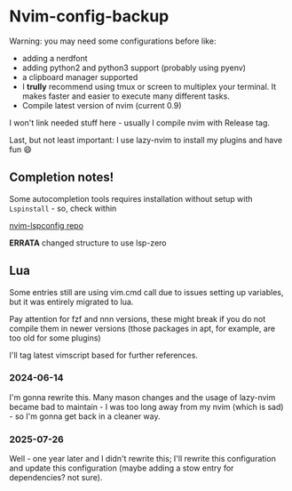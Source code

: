 # Nvim-config-backup

Warning: you may need some configurations before like:

* adding a nerdfont 
* adding python2 and python3 support (probably using pyenv)
* a clipboard manager supported
* I **trully** recommend using tmux or screen to multiplex your terminal. It makes faster and easier to execute many different tasks.
* Compile latest version of nvim (current 0.9)

I won't link needed stuff here - usually I compile nvim with Release tag.

Last, but not least important: I use lazy-nvim to install my plugins and have fun :smile:

## Completion notes!

Some autocompletion tools requires installation without setup with `Lspinstall` - so, check within

[nvim-lspconfig repo](https://github.com/neovim/nvim-lspconfig)

**ERRATA** changed structure to use lsp-zero

## Lua

Some entries still are using vim.cmd call due to issues setting up variables, but it was
entirely migrated to lua.

Pay attention for fzf and nnn versions, these might break if you do not compile them in newer versions
(those packages in apt, for example, are too old for some plugins)

I'll tag latest vimscript based for further references.

### 2024-06-14

I'm gonna rewrite this. Many mason changes and the usage of lazy-nvim became 
bad to maintain - I was too long away from my nvim (which is sad) - so I'm gonna get back in a cleaner way.

### 2025-07-26
Well - one year later and I didn't rewrite this; I'll rewrite this configuration and update this configuration
(maybe adding a stow entry for dependencies? not sure).

